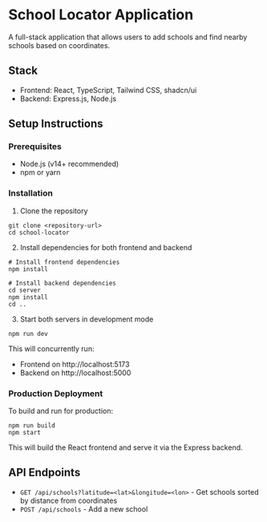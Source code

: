 
# School Locator Application

A full-stack application that allows users to add schools and find nearby schools based on coordinates.

## Stack

- Frontend: React, TypeScript, Tailwind CSS, shadcn/ui
- Backend: Express.js, Node.js

## Setup Instructions

### Prerequisites

- Node.js (v14+ recommended)
- npm or yarn

### Installation

1. Clone the repository
```
git clone <repository-url>
cd school-locator
```

2. Install dependencies for both frontend and backend
```
# Install frontend dependencies
npm install

# Install backend dependencies
cd server
npm install
cd ..
```

3. Start both servers in development mode
```
npm run dev
```

This will concurrently run:
- Frontend on http://localhost:5173
- Backend on http://localhost:5000

### Production Deployment

To build and run for production:

```
npm run build
npm start
```

This will build the React frontend and serve it via the Express backend.

## API Endpoints

- `GET /api/schools?latitude=<lat>&longitude=<lon>` - Get schools sorted by distance from coordinates
- `POST /api/schools` - Add a new school

